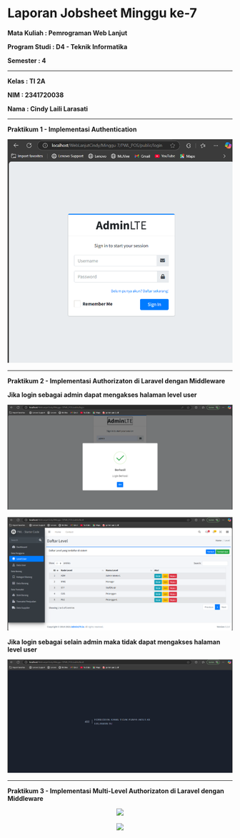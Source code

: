 # Laporan Jobsheet Minggu ke-7
<b>Mata Kuliah : Pemrograman Web Lanjut</b></p>
<b>Program Studi : D4 - Teknik Informatika</b></p>
<b>Semester : 4</b>
<hr>
<b>Kelas : TI 2A</b></p>
<b>NIM : 2341720038</b></p>
<b>Nama : Cindy Laili Larasati</b>
<hr>

<b>Praktikum 1 - Implementasi Authentication<b>
<p align="center">
    <img src="Gambar/P1.png"></p>
<hr>

<b>Praktikum 2 - Implementasi Authorizaton di Laravel dengan Middleware</b></p>
<P>Jika login sebagai admin dapat mengakses halaman level user</P>
<p align="center">
    <img src="Gambar/P2.1.png"></p>
<p align="center">
    <img src="Gambar/P2.2.png"></p>

<P>Jika login sebagai selain admin maka tidak dapat mengakses halaman level user</P>
<p align="center">
    <img src="Gambar/P2.3.png"></p>
<hr>
    
<b>Praktikum 3 - Implementasi Multi-Level Authorizaton di Laravel dengan Middleware</b></p>
<p align="center">
    <img src="Gambar/P3_1.png"></p>
    <p align="center">
    <img src="Gambar/P3_2.png"></p>